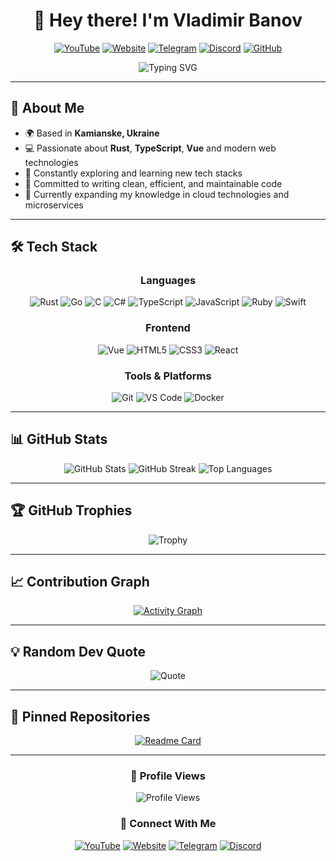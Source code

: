 <div align="center">

# 👋 Hey there! I'm Vladimir Banov

[![YouTube](https://img.shields.io/badge/YouTube-FF0000?style=for-the-badge&logo=youtube&logoColor=white)](https://www.youtube.com/@Baneronetwo)
[![Website](https://img.shields.io/badge/Website-baneronetwo.vercel.app-blue?style=for-the-badge&logo=vercel)](https://baneronetwo.vercel.app/)
[![Telegram](https://img.shields.io/badge/Telegram-2CA5E0?style=for-the-badge&logo=telegram&logoColor=white)](https://t.me/banliveone)
[![Discord](https://img.shields.io/badge/Discord-5865F2?style=for-the-badge&logo=discord&logoColor=white)](https://rebrand.ly/liveone)
[![GitHub](https://img.shields.io/badge/GitHub-BANSAFAn-181717?style=for-the-badge&logo=github)](https://github.com/BANSAFAn)

<img src="https://readme-typing-svg.herokuapp.com?font=Fira+Code&pause=1000&color=F7F7F7&center=true&vCenter=true&width=435&lines=Full-Stack+Developer;Open+Source+Enthusiast;Always+Learning+New+Things" alt="Typing SVG" />

</div>

---

## 🚀 About Me

- 🌍 Based in **Kamianske, Ukraine**
- 💻 Passionate about **Rust**, **TypeScript**, **Vue** and modern web technologies
- 🔭 Constantly exploring and learning new tech stacks
- 🎯 Committed to writing clean, efficient, and maintainable code
- 🌱 Currently expanding my knowledge in cloud technologies and microservices

---

## 🛠️ Tech Stack

<div align="center">

### Languages
![Rust](https://img.shields.io/badge/Rust-000000?style=for-the-badge&logo=rust&logoColor=white)
![Go](https://img.shields.io/badge/Go-00ADD8?style=for-the-badge&logo=go&logoColor=white)
![C](https://img.shields.io/badge/C-A8B9CC?style=for-the-badge&logo=c&logoColor=white)
![C#](https://img.shields.io/badge/C%23-239120?style=for-the-badge&logo=c-sharp&logoColor=white)
![TypeScript](https://img.shields.io/badge/TypeScript-3178C6?style=for-the-badge&logo=typescript&logoColor=white)
![JavaScript](https://img.shields.io/badge/JavaScript-F7DF1E?style=for-the-badge&logo=javascript&logoColor=black)
![Ruby](https://img.shields.io/badge/Ruby-CC342D?style=for-the-badge&logo=ruby&logoColor=white)
![Swift](https://img.shields.io/badge/Swift-FA7343?style=for-the-badge&logo=swift&logoColor=white)

### Frontend
![Vue](https://img.shields.io/badge/Vue.js-4FC08D?style=for-the-badge&logo=vue.js&logoColor=white)
![HTML5](https://img.shields.io/badge/HTML5-E34F26?style=for-the-badge&logo=html5&logoColor=white)
![CSS3](https://img.shields.io/badge/CSS3-1572B6?style=for-the-badge&logo=css3&logoColor=white)
![React](https://img.shields.io/badge/React-61DAFB?style=for-the-badge&logo=react&logoColor=black)

### Tools & Platforms
![Git](https://img.shields.io/badge/Git-F05032?style=for-the-badge&logo=git&logoColor=white)
![VS Code](https://img.shields.io/badge/VS_Code-007ACC?style=for-the-badge&logo=visual-studio-code&logoColor=white)
![Docker](https://img.shields.io/badge/Docker-2496ED?style=for-the-badge&logo=docker&logoColor=white)

</div>

---

## 📊 GitHub Stats

<div align="center">

<img src="https://github-readme-stats.vercel.app/api?username=BANSAFAn&show_icons=true&theme=tokyonight&hide_border=true&count_private=true" alt="GitHub Stats" />

<img src="https://github-readme-streak-stats.herokuapp.com/?user=BANSAFAn&theme=tokyonight&hide_border=true" alt="GitHub Streak" />

<img src="https://github-readme-stats.vercel.app/api/top-langs/?username=BANSAFAn&layout=compact&theme=tokyonight&hide_border=true" alt="Top Languages" />

</div>

---

## 🏆 GitHub Trophies

<div align="center">

![Trophy](https://github-profile-trophy.vercel.app/?username=BANSAFAn&theme=nord&column=7&no-frame=true&margin-w=15)

</div>

---

## 📈 Contribution Graph

<div align="center">

[![Activity Graph](https://github-readme-activity-graph.vercel.app/graph?username=BANSAFAn&theme=tokyo-night&hide_border=true)](https://github.com/BANSAFAn)

</div>


---

## 💡 Random Dev Quote

<div align="center">

![Quote](https://quotes-github-readme.vercel.app/api?type=horizontal&theme=tokyonight)

</div>

---

## 📌 Pinned Repositories

<div align="center">

[![Readme Card](https://github-readme-stats.vercel.app/api/pin/?username=BANSAFAn&repo=BANSAFAn&theme=tokyonight&hide_border=true)](https://github.com/BANSAFAn/BANSAFAn)

</div>

---

<div align="center">

### 👀 Profile Views

<img src="https://komarev.com/ghpvc/?username=BANSAFAn&style=flat-square&color=blue" alt="Profile Views"/>

### 🤝 Connect With Me

[![YouTube](https://img.shields.io/badge/YouTube-FF0000?style=for-the-badge&logo=youtube&logoColor=white)](https://www.youtube.com/@Baneronetwo)
[![Website](https://img.shields.io/badge/Website-baneronetwo.vercel.app-blue?style=for-the-badge&logo=vercel)](https://baneronetwo.vercel.app/)
[![Telegram](https://img.shields.io/badge/Telegram-2CA5E0?style=for-the-badge&logo=telegram&logoColor=white)](https://t.me/banliveone)
[![Discord](https://img.shields.io/badge/Discord-5865F2?style=for-the-badge&logo=discord&logoColor=white)](https://rebrand.ly/liveone)

</div>
